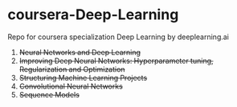 # coursera-Deep-Learning
Repo for coursera specialization Deep Learning by deeplearning.ai

1. ~~Neural Networks and Deep Learning~~
2. ~~Improving Deep Neural Networks: Hyperparameter tuning, Regularization and Optimization~~
3. ~~Structuring Machine Learning Projects~~
4. ~~Convolutional Neural Networks~~
5. ~~Sequence Models~~
